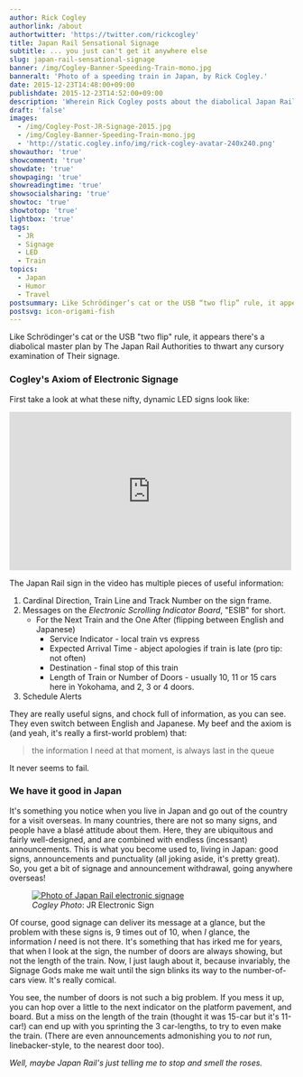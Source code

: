 ```yaml
---
author: Rick Cogley
authorlink: /about
authortwitter: 'https://twitter.com/rickcogley'
title: Japan Rail Sensational Signage
subtitle: ... you just can't get it anywhere else
slug: japan-rail-sensational-signage
banner: /img/Cogley-Banner-Speeding-Train-mono.jpg
banneralt: 'Photo of a speeding train in Japan, by Rick Cogley.'
date: 2015-12-23T14:48:00+09:00
publishdate: 2015-12-23T14:52:00+09:00
description: 'Wherein Rick Cogley posts about the diabolical Japan Rail signage, that never shows what you need it to, when you need it.'
draft: 'false'
images:
  - /img/Cogley-Post-JR-Signage-2015.jpg
  - /img/Cogley-Banner-Speeding-Train-mono.jpg
  - 'http://static.cogley.info/img/rick-cogley-avatar-240x240.png'
showauthor: 'true'
showcomment: 'true'
showdate: 'true'
showpaging: 'true'
showreadingtime: 'true'
showsocialsharing: 'true'
showtoc: 'true'
showtotop: 'true'
lightbox: 'true'
tags:
  - JR
  - Signage
  - LED
  - Train
topics:
  - Japan
  - Humor
  - Travel
postsummary: Like Schrödinger’s cat or the USB “two flip” rule, it appears there’s a diabolical master plan by The Japan Rail Authorities to thwart any cursory examination of Their signage.
postsvg: icon-origami-fish
---
```


Like Schrödinger's cat or the USB "two flip" rule, it appears there's a diabolical master plan by The Japan Rail Authorities to thwart any cursory examination of Their signage.

<!--more-->

### Cogley's Axiom of Electronic Signage

First take a look at what these nifty, dynamic LED signs look like:

<iframe src="https://player.vimeo.com/video/114845000" width="500" height="281" frameborder="0" webkitallowfullscreen mozallowfullscreen allowfullscreen></iframe>

The Japan Rail sign in the video has multiple pieces of useful information:

1. Cardinal Direction, Train Line and Track Number on the sign frame.
1. Messages on the _Electronic Scrolling Indicator Board_, "ESIB" for short.
	* For the Next Train and the One After (flipping between English and Japanese)
		* Service Indicator - local train vs express
		* Expected Arrival Time - abject apologies if train is late (pro tip: not often)
		* Destination - final stop of this train
		* Length of Train or Number of Doors - usually 10, 11 or 15 cars here in Yokohama, and 2, 3 or 4 doors.
1. Schedule Alerts

They are really useful signs, and chock full of information, as you can see. They even switch between English and Japanese. My beef and the axiom is (and yeah, it's really a first-world problem) that:

<blockquote>the information I need at that moment, is always last in the queue</blockquote>

It never seems to fail.

### We have it good in Japan

It's something you notice when you live in Japan and go out of the country for a visit overseas. In many countries, there are not so many signs, and people have a blasé attitude about them. Here, they are ubiquitous and fairly well-designed, and are combined with endless (incessant) announcements. This is what you become used to, living in Japan: good signs, announcements and punctuality (all joking aside, it's pretty great). So, you get a bit of signage and announcement withdrawal, going anywhere overseas!

<figure class="photo-inline-right">
  <a href="/img/Cogley-Post-JR-Signage-2015.jpg" title="Photo of Japan Rail electronic signage" data-lightbox="set1" data-title="Japan Rail electronic signage"><img class="photo300 pure-img" src="/img/Cogley-Post-JR-Signage-2015.jpg" alt="Photo of Japan Rail electronic signage" ></a>
  <figcaption><em>Cogley Photo</em>: JR Electronic Sign</figcaption>
</figure>

Of course, good signage can deliver its message at a glance, but the problem with these signs is, 9 times out of 10, when _I_ glance, the information _I_ need is not there. It's something that has irked me for years, that when I look at the sign, the number of doors are always showing, but not the length of the train. Now, I just laugh about it, because invariably, the Signage Gods make me wait until the sign blinks its way to the number-of-cars view. It's really comical.

You see, the number of doors is not such a big problem. If you mess it up, you can hop over a little to the next indicator on the platform pavement, and board. But a miss on the length of the train (thought it was 15-car but it's 11-car!) can end up with you sprinting the 3 car-lengths, to try to even make the train. (There are even announcements admonishing you to _not_ run, linebacker-style, to the nearest door too).

_Well, maybe Japan Rail's just telling me to stop and smell the roses._
